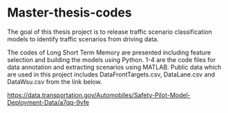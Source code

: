 # Master-thesis-codes
The goal of this thesis project is to release traffic scenario classification models to identify traffic scenarios from driving data. 

The codes of Long Short Term Memory are presented including feature selection and building the models using Python. 1-4 are the code files for data annotation and extracting scenarios using MATLAB. Public data which are used in this project includes DataFrontTargets.csv, DataLane.csv and DataWsu.csv from the link below. 

https://data.transportation.gov/Automobiles/Safety-Pilot-Model-Deployment-Data/a7qq-9vfe
